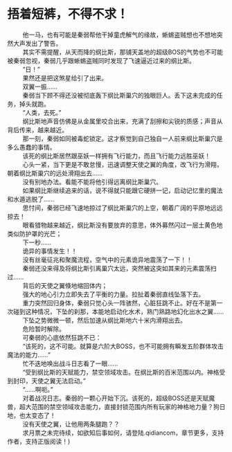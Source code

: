 <h1>捂着短裤，不得不求！</h1>
<div id="content">&nbsp&nbsp&nbsp&nbsp&nbsp&nbsp&nbsp&nbsp
 他一马，也有可能是秦弱帮他干掉童虎解气的缘故，蜥蜴盗贼想也不想地突然大声发出了警告。
 <br/>&nbsp&nbsp&nbsp&nbsp&nbsp&nbsp&nbsp&nbsp
 其实不需提醒，从天而降的纲比斯，那铺天盖地的超级BOS的气势也不可能被秦弱忽视，秦弱几乎跟蜥蜴盗贼同时发现了飞速逼近过来的纲比斯。
 <br/>&nbsp&nbsp&nbsp&nbsp&nbsp&nbsp&nbsp&nbsp
 “日！”
 <br/>&nbsp&nbsp&nbsp&nbsp&nbsp&nbsp&nbsp&nbsp
 果然还是把这煞星给引了出来。
 <br/>&nbsp&nbsp&nbsp&nbsp&nbsp&nbsp&nbsp&nbsp
 双翼一振……
 <br/>&nbsp&nbsp&nbsp&nbsp&nbsp&nbsp&nbsp&nbsp
 秦弱当下顾不得还没被彻底轰下纲比斯巢穴的独眼巨人。丢下这未完成的任务，掉头就跑。
 <br/>&nbsp&nbsp&nbsp&nbsp&nbsp&nbsp&nbsp&nbsp
 “人类，去死。”
 <br/>&nbsp&nbsp&nbsp&nbsp&nbsp&nbsp&nbsp&nbsp
 纲比斯地声音仿佛是从金属里咬合出来，充满了刮擦和尖锐的质感；声音从背后传来，越来越近。
 <br/>&nbsp&nbsp&nbsp&nbsp&nbsp&nbsp&nbsp&nbsp
 那一刻，秦弱如同被毒蛇锁定。这才察觉到自己独自一人前来纲比斯巢穴是多么愚蠢的事情。
 <br/>&nbsp&nbsp&nbsp&nbsp&nbsp&nbsp&nbsp&nbsp
 该死的纲比斯居然跟巫妖一样拥有飞行能力，而且飞行能力远胜巫妖！
 <br/>&nbsp&nbsp&nbsp&nbsp&nbsp&nbsp&nbsp&nbsp
 心头一紧，当下更是不敢怠慢，迅速调整天使之翼的角度，改飞行为滑翔，朝着纲比斯巢穴的远处滑翔出去……
 <br/>&nbsp&nbsp&nbsp&nbsp&nbsp&nbsp&nbsp&nbsp
 没有别地办法。看能不能将他引得远离纲比斯巢穴。
 <br/>&nbsp&nbsp&nbsp&nbsp&nbsp&nbsp&nbsp&nbsp
 如果纲比斯继续追来的话，说不得就只能跟它硬拼一记，启动记忆里的魔法和水遁逃脱了……
 <br/>&nbsp&nbsp&nbsp&nbsp&nbsp&nbsp&nbsp&nbsp
 思忖间，秦弱已经飞速地掠过了纲比斯巢穴的上空，朝着广阔的平原地远远掠去！
 <br/>&nbsp&nbsp&nbsp&nbsp&nbsp&nbsp&nbsp&nbsp
 眼看猎物越来越近，纲比斯没有要放弃的意思，体外募然闪过一层土黄色地类似防护罩的光芒；
 <br/>&nbsp&nbsp&nbsp&nbsp&nbsp&nbsp&nbsp&nbsp
 下一秒……
 <br/>&nbsp&nbsp&nbsp&nbsp&nbsp&nbsp&nbsp&nbsp
 诡异的事情发生！！
 <br/>&nbsp&nbsp&nbsp&nbsp&nbsp&nbsp&nbsp&nbsp
 没有丝毫征兆和聚魔流程，空气中的元素诡异地震荡了一下！！
 <br/>&nbsp&nbsp&nbsp&nbsp&nbsp&nbsp&nbsp&nbsp
 秦弱还没来得及将纲比斯引离巢穴太远，突然被这突如其来的元素震荡扫过……
 <br/>&nbsp&nbsp&nbsp&nbsp&nbsp&nbsp&nbsp&nbsp
 背后的天使之翼倏地缩回体内；
 <br/>&nbsp&nbsp&nbsp&nbsp&nbsp&nbsp&nbsp&nbsp
 强大的地心引力立即失去了平衡的力量。拉扯着秦弱直线坠落下去。
 <br/>&nbsp&nbsp&nbsp&nbsp&nbsp&nbsp&nbsp&nbsp
 重力突然回归身体，秦弱只觉心头一阵骇然，心脏狂跳不止。好在不是第一次碰到这种情况，下坠的刹那，本能地启动化水术，熟门熟路地幻化出水之翼……
 <br/>&nbsp&nbsp&nbsp&nbsp&nbsp&nbsp&nbsp&nbsp
 下坠之势微微一顿，然后加速从纲比斯地六十米内滑翔出去。
 <br/>&nbsp&nbsp&nbsp&nbsp&nbsp&nbsp&nbsp&nbsp
 危险暂时解除。
 <br/>&nbsp&nbsp&nbsp&nbsp&nbsp&nbsp&nbsp&nbsp
 可秦弱的心底依然狂跳不已：
 <br/>&nbsp&nbsp&nbsp&nbsp&nbsp&nbsp&nbsp&nbsp
 “该死的，这不可能。就算是六阶大BOSS，也不可能拥有瞬发五阶群体攻击魔法的能力……”
 <br/>&nbsp&nbsp&nbsp&nbsp&nbsp&nbsp&nbsp&nbsp
 忙不迭地唤出战斗日志看了一眼……
 <br/>&nbsp&nbsp&nbsp&nbsp&nbsp&nbsp&nbsp&nbsp
 “受到纲比斯的天赋能力，禁空领域攻击。在纲比斯的百米范围以内。神格受到封印，天使之翼无法启动。”
 <br/>&nbsp&nbsp&nbsp&nbsp&nbsp&nbsp&nbsp&nbsp
 “……啊呃。”
 <br/>&nbsp&nbsp&nbsp&nbsp&nbsp&nbsp&nbsp&nbsp
 对着战况日志。秦弱的一颗心开始下沉。该死的，超级BOSS还是天赋魔兽，超大范围的禁空领域攻击能力，直接封锁范围内所有玩家的神格地力量？狗日地，也太变态了！
 <br/>&nbsp&nbsp&nbsp&nbsp&nbsp&nbsp&nbsp&nbsp
 没有天使之翼，让他用两条腿跑？？
 <br/>&nbsp&nbsp&nbsp&nbsp&nbsp&nbsp&nbsp&nbsp
 求月票之未完待续，如欲知后事如何，请登陆.qidiancom，章节更多，支持作者，支持正版阅读！)
 <br/>&nbsp&nbsp&nbsp&nbsp&nbsp&nbsp&nbsp&nbsp
</div>
